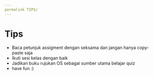 ```yaml
---
permalink TIPS/
---
```


# Tips

* Baca petunjuk assigment dengan seksama dan jangan hanya copy-paste saja
* Ikuti sesi kelas dengan baik
* Jadikan buku rujukan OS sebagai sumber utama belajar quiz
* have fun :)

